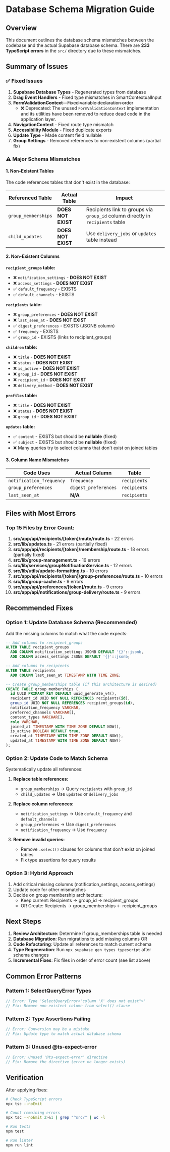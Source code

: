 # Database Schema Migration Guide

## Overview
This document outlines the database schema mismatches between the codebase and the actual Supabase database schema. There are **233 TypeScript errors** in the `src/` directory due to these mismatches.

## Summary of Issues

### ✅ Fixed Issues
1. **Supabase Database Types** - Regenerated types from database
2. **Drag Event Handlers** - Fixed type mismatches in SmartContextualInput
3. ~~**FormValidationContext** - Fixed variable declaration order~~
   - ❌ Deprecated: The unused `FormValidationContext` implementation and its utilities
     have been removed to reduce dead code in the application layer.
4. **NavigationContext** - Fixed route type mismatch
5. **Accessibility Module** - Fixed duplicate exports
6. **Update Type** - Made content field nullable
7. **Group Settings** - Removed references to non-existent columns (partial fix)

### ⚠️ Major Schema Mismatches

#### 1. Non-Existent Tables
The code references tables that don't exist in the database:

| Referenced Table | Actual Table | Impact |
|-----------------|--------------|--------|
| `group_memberships` | **DOES NOT EXIST** | Recipients link to groups via `group_id` column directly in `recipients` table |
| `child_updates` | **DOES NOT EXIST** | Use `delivery_jobs` or `updates` table instead |

#### 2. Non-Existent Columns

**`recipient_groups` table:**
- ❌ `notification_settings` - **DOES NOT EXIST**
- ❌ `access_settings` - **DOES NOT EXIST**
- ✅ `default_frequency` - EXISTS
- ✅ `default_channels` - EXISTS

**`recipients` table:**
- ❌ `group_preferences` - **DOES NOT EXIST**
- ❌ `last_seen_at` - **DOES NOT EXIST**
- ✅ `digest_preferences` - EXISTS (JSONB column)
- ✅ `frequency` - EXISTS
- ✅ `group_id` - EXISTS (links to recipient_groups)

**`children` table:**
- ❌ `title` - **DOES NOT EXIST**
- ❌ `status` - **DOES NOT EXIST**
- ❌ `is_active` - **DOES NOT EXIST**
- ❌ `group_id` - **DOES NOT EXIST**
- ❌ `recipient_id` - **DOES NOT EXIST**
- ❌ `delivery_method` - **DOES NOT EXIST**

**`profiles` table:**
- ❌ `title` - **DOES NOT EXIST**
- ❌ `status` - **DOES NOT EXIST**
- ❌ `group_id` - **DOES NOT EXIST**

**`updates` table:**
- ✅ `content` - EXISTS but should be **nullable** (fixed)
- ✅ `subject` - EXISTS but should be **nullable** (fixed)
- ❌ Many queries try to select columns that don't exist on joined tables

#### 3. Column Name Mismatches

| Code Uses | Actual Column | Table |
|-----------|---------------|-------|
| `notification_frequency` | `frequency` | `recipients` |
| `group_preferences` | `digest_preferences` | `recipients` |
| `last_seen_at` | **N/A** | `recipients` |

## Files with Most Errors

### Top 15 Files by Error Count:
1. **src/app/api/recipients/[token]/mute/route.ts** - 22 errors
2. **src/lib/updates.ts** - 21 errors (partially fixed)
3. **src/app/api/recipients/[token]/membership/route.ts** - 18 errors (partially fixed)
4. **src/lib/group-management.ts** - 16 errors
5. **src/lib/services/groupNotificationService.ts** - 12 errors
6. **src/lib/utils/update-formatting.ts** - 10 errors
7. **src/app/api/recipients/[token]/group-preferences/route.ts** - 10 errors
8. **src/lib/group-cache.ts** - 9 errors
9. **src/app/api/preferences/[token]/route.ts** - 9 errors
10. **src/app/api/notifications/group-delivery/route.ts** - 9 errors

## Recommended Fixes

### Option 1: Update Database Schema (Recommended)
Add the missing columns to match what the code expects:

```sql
-- Add columns to recipient_groups
ALTER TABLE recipient_groups
  ADD COLUMN notification_settings JSONB DEFAULT '{}'::jsonb,
  ADD COLUMN access_settings JSONB DEFAULT '{}'::jsonb;

-- Add columns to recipients
ALTER TABLE recipients
  ADD COLUMN last_seen_at TIMESTAMP WITH TIME ZONE;

-- Create group_memberships table (if this architecture is desired)
CREATE TABLE group_memberships (
  id UUID PRIMARY KEY DEFAULT uuid_generate_v4(),
  recipient_id UUID NOT NULL REFERENCES recipients(id),
  group_id UUID NOT NULL REFERENCES recipient_groups(id),
  notification_frequency VARCHAR,
  preferred_channels VARCHAR[],
  content_types VARCHAR[],
  role VARCHAR,
  joined_at TIMESTAMP WITH TIME ZONE DEFAULT NOW(),
  is_active BOOLEAN DEFAULT true,
  created_at TIMESTAMP WITH TIME ZONE DEFAULT NOW(),
  updated_at TIMESTAMP WITH TIME ZONE DEFAULT NOW()
);
```

### Option 2: Update Code to Match Schema
Systematically update all references:

1. **Replace table references:**
   - `group_memberships` → Query `recipients` with `group_id`
   - `child_updates` → Use `updates` or `delivery_jobs`

2. **Replace column references:**
   - `notification_settings` → Use `default_frequency` and `default_channels`
   - `group_preferences` → Use `digest_preferences`
   - `notification_frequency` → Use `frequency`

3. **Remove invalid queries:**
   - Remove `.select()` clauses for columns that don't exist on joined tables
   - Fix type assertions for query results

### Option 3: Hybrid Approach
1. Add critical missing columns (notification_settings, access_settings)
2. Update code for other mismatches
3. Decide on group membership architecture:
   - Keep current: Recipients → group_id → recipient_groups
   - OR Create: Recipients → group_memberships ← recipient_groups

## Next Steps

1. **Review Architecture**: Determine if group_memberships table is needed
2. **Database Migration**: Run migrations to add missing columns OR
3. **Code Refactoring**: Update all references to match current schema
4. **Type Regeneration**: Run `npx supabase gen types typescript` after schema changes
5. **Incremental Fixes**: Fix files in order of error count (see list above)

## Common Error Patterns

### Pattern 1: SelectQueryError Types
```typescript
// Error: Type 'SelectQueryError<"column 'X' does not exist">'
// Fix: Remove non-existent column from select() clause
```

### Pattern 2: Type Assertions Failing
```typescript
// Error: Conversion may be a mistake
// Fix: Update type to match actual database schema
```

### Pattern 3: Unused @ts-expect-error
```typescript
// Error: Unused '@ts-expect-error' directive
// Fix: Remove the directive (error no longer exists)
```

## Verification

After applying fixes:
```bash
# Check TypeScript errors
npx tsc --noEmit

# Count remaining errors
npx tsc --noEmit 2>&1 | grep "^src/" | wc -l

# Run tests
npm test

# Run linter
npm run lint
```
